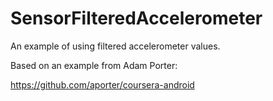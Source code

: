 # SensorFilteredAccelerometer

An example of using filtered accelerometer values.

Based on an example from Adam Porter:

https://github.com/aporter/coursera-android
